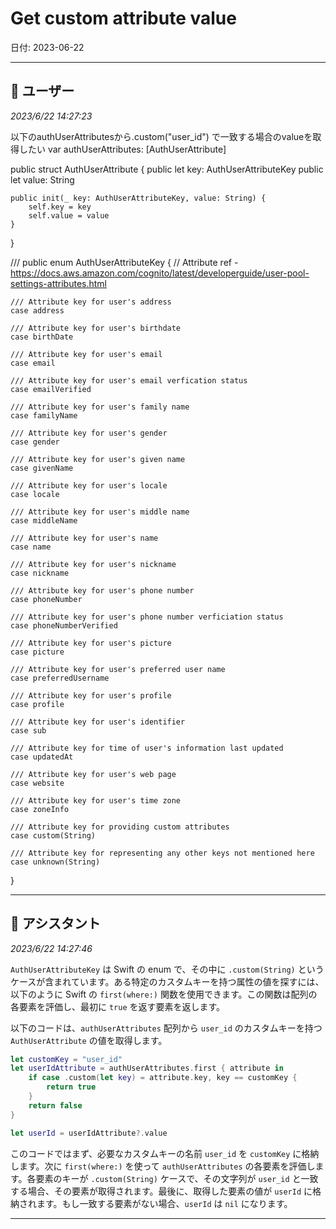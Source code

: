 # Get custom attribute value

日付: 2023-06-22

---

## 👤 ユーザー
*2023/6/22 14:27:23*

以下のauthUserAttributesから.custom("user_id") で一致する場合のvalueを取得したい
var authUserAttributes: [AuthUserAttribute]


public struct AuthUserAttribute {
    public let key: AuthUserAttributeKey
    public let value: String

    public init(_ key: AuthUserAttributeKey, value: String) {
        self.key = key
        self.value = value
    }
}

///
public enum AuthUserAttributeKey {
    // Attribute ref - https://docs.aws.amazon.com/cognito/latest/developerguide/user-pool-settings-attributes.html

    /// Attribute key for user's address
    case address

    /// Attribute key for user's birthdate
    case birthDate

    /// Attribute key for user's email
    case email
    
    /// Attribute key for user's email verfication status
    case emailVerified

    /// Attribute key for user's family name
    case familyName

    /// Attribute key for user's gender
    case gender

    /// Attribute key for user's given name
    case givenName

    /// Attribute key for user's locale
    case locale

    /// Attribute key for user's middle name
    case middleName

    /// Attribute key for user's name
    case name

    /// Attribute key for user's nickname
    case nickname

    /// Attribute key for user's phone number
    case phoneNumber
    
    /// Attribute key for user's phone number verficiation status
    case phoneNumberVerified

    /// Attribute key for user's picture
    case picture

    /// Attribute key for user's preferred user name
    case preferredUsername
    
    /// Attribute key for user's profile
    case profile
    
    /// Attribute key for user's identifier
    case sub
    
    /// Attribute key for time of user's information last updated
    case updatedAt
    
    /// Attribute key for user's web page
    case website
    
    /// Attribute key for user's time zone
    case zoneInfo

    /// Attribute key for providing custom attributes
    case custom(String)

    /// Attribute key for representing any other keys not mentioned here
    case unknown(String)
}

---

## 🤖 アシスタント
*2023/6/22 14:27:46*

`AuthUserAttributeKey` は Swift の enum で、その中に `.custom(String)` というケースが含まれています。ある特定のカスタムキーを持つ属性の値を探すには、以下のように Swift の `first(where:)` 関数を使用できます。この関数は配列の各要素を評価し、最初に `true` を返す要素を返します。

以下のコードは、`authUserAttributes` 配列から `user_id` のカスタムキーを持つ `AuthUserAttribute` の値を取得します。

```swift
let customKey = "user_id"
let userIdAttribute = authUserAttributes.first { attribute in
    if case .custom(let key) = attribute.key, key == customKey {
        return true
    }
    return false
}

let userId = userIdAttribute?.value
```

このコードではまず、必要なカスタムキーの名前 `user_id` を `customKey` に格納します。次に `first(where:)` を使って `authUserAttributes` の各要素を評価します。各要素のキーが `.custom(String)` ケースで、その文字列が `user_id` と一致する場合、その要素が取得されます。最後に、取得した要素の値が `userId` に格納されます。もし一致する要素がない場合、`userId` は `nil` になります。

---
